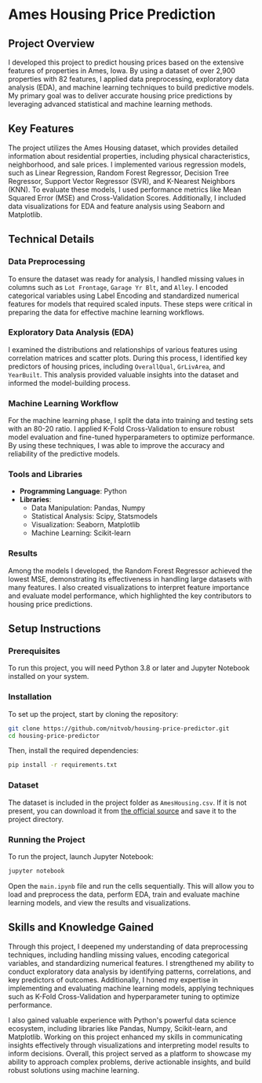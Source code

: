 # Ames Housing Price Prediction

## Project Overview

I developed this project to predict housing prices based on the extensive features of properties in Ames, Iowa. By using a dataset of over 2,900 properties with 82 features, I applied data preprocessing, exploratory data analysis (EDA), and machine learning techniques to build predictive models. My primary goal was to deliver accurate housing price predictions by leveraging advanced statistical and machine learning methods.

## Key Features

The project utilizes the Ames Housing dataset, which provides detailed information about residential properties, including physical characteristics, neighborhood, and sale prices. I implemented various regression models, such as Linear Regression, Random Forest Regressor, Decision Tree Regressor, Support Vector Regressor (SVR), and K-Nearest Neighbors (KNN). To evaluate these models, I used performance metrics like Mean Squared Error (MSE) and Cross-Validation Scores. Additionally, I included data visualizations for EDA and feature analysis using Seaborn and Matplotlib.

## Technical Details

### Data Preprocessing

To ensure the dataset was ready for analysis, I handled missing values in columns such as `Lot Frontage`, `Garage Yr Blt`, and `Alley`. I encoded categorical variables using Label Encoding and standardized numerical features for models that required scaled inputs. These steps were critical in preparing the data for effective machine learning workflows.

### Exploratory Data Analysis (EDA)

I examined the distributions and relationships of various features using correlation matrices and scatter plots. During this process, I identified key predictors of housing prices, including `OverallQual`, `GrLivArea`, and `YearBuilt`. This analysis provided valuable insights into the dataset and informed the model-building process.

### Machine Learning Workflow

For the machine learning phase, I split the data into training and testing sets with an 80-20 ratio. I applied K-Fold Cross-Validation to ensure robust model evaluation and fine-tuned hyperparameters to optimize performance. By using these techniques, I was able to improve the accuracy and reliability of the predictive models.

### Tools and Libraries

- **Programming Language**: Python
- **Libraries**:
  - Data Manipulation: Pandas, Numpy
  - Statistical Analysis: Scipy, Statsmodels
  - Visualization: Seaborn, Matplotlib
  - Machine Learning: Scikit-learn

### Results

Among the models I developed, the Random Forest Regressor achieved the lowest MSE, demonstrating its effectiveness in handling large datasets with many features. I also created visualizations to interpret feature importance and evaluate model performance, which highlighted the key contributors to housing price predictions.

## Setup Instructions

### Prerequisites

To run this project, you will need Python 3.8 or later and Jupyter Notebook installed on your system.

### Installation

To set up the project, start by cloning the repository:

```bash
git clone https://github.com/nitvob/housing-price-predictor.git
cd housing-price-predictor
```

Then, install the required dependencies:

```bash
pip install -r requirements.txt
```

### Dataset

The dataset is included in the project folder as `AmesHousing.csv`. If it is not present, you can download it from [the official source](https://jse.amstat.org/v19n3/decock/AmesHousing.txt) and save it to the project directory.

### Running the Project

To run the project, launch Jupyter Notebook:

```bash
jupyter notebook
```

Open the `main.ipynb` file and run the cells sequentially. This will allow you to load and preprocess the data, perform EDA, train and evaluate machine learning models, and view the results and visualizations.

## Skills and Knowledge Gained

Through this project, I deepened my understanding of data preprocessing techniques, including handling missing values, encoding categorical variables, and standardizing numerical features. I strengthened my ability to conduct exploratory data analysis by identifying patterns, correlations, and key predictors of outcomes. Additionally, I honed my expertise in implementing and evaluating machine learning models, applying techniques such as K-Fold Cross-Validation and hyperparameter tuning to optimize performance.

I also gained valuable experience with Python's powerful data science ecosystem, including libraries like Pandas, Numpy, Scikit-learn, and Matplotlib. Working on this project enhanced my skills in communicating insights effectively through visualizations and interpreting model results to inform decisions. Overall, this project served as a platform to showcase my ability to approach complex problems, derive actionable insights, and build robust solutions using machine learning.
